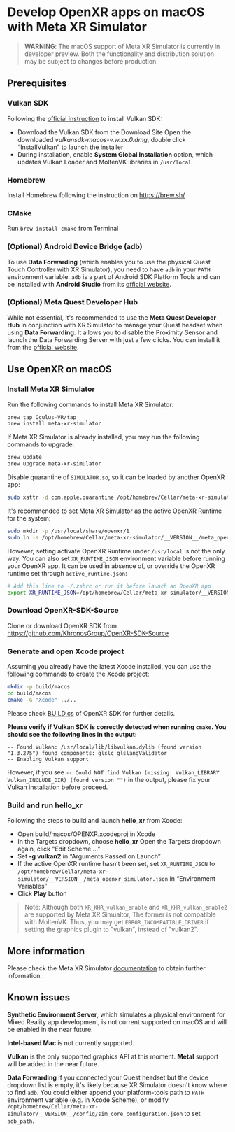# Develop OpenXR apps on macOS with Meta XR Simulator

> **WARNING**: The macOS support of Meta XR Simulator is currently in developer preview. Both the functionality and distribution solution may be subject to changes before production.

## Prerequisites

### Vulkan SDK 
Following the [official instruction](https://vulkan.lunarg.com/doc/sdk/latest/mac/getting_started.html) to install Vulkan SDK:
* Download the Vulkan SDK from the Download Site
Open the downloaded *vulkansdk-macos-v.w.xx.0.dmg*, double click “InstallVulkan” to launch the installer
* During installation, enable **System Global Installation** option, which updates Vulkan Loader and MoltenVK libraries in `/usr/local`

### Homebrew
Install Homebrew following the instruction on https://brew.sh/ 

### CMake
Run `brew install cmake` from Terminal

### (Optional) Android Device Bridge (adb)
To use **Data Forwarding** (which enables you to use the physical Quest Touch Controller with XR Simulator), you need to have `adb` in your `PATH` environment variable. `adb` is a part of Android SDK Platform Tools and can be installed with **Android Studio** from its [official website](https://developer.android.com/studio).

### (Optional) Meta Quest Developer Hub
While not essential, it's recommended to use the **Meta Quest Developer Hub** in conjunction with XR Simulator to manage your Quest headset when using **Data Forwarding**. It allows you to disable the Proximity Sensor and launch the Data Forwarding Server with just a few clicks. You can install it from the [official website](https://developer.oculus.com/meta-quest-developer-hub/).

## Use OpenXR on macOS

### Install Meta XR Simulator

Run the following commands to install Meta XR Simulator:

```bash
brew tap Oculus-VR/tap
brew install meta-xr-simulator
```

If Meta XR Simulator is already installed, you may run the following commands to upgrade:

```bash
brew update
brew upgrade meta-xr-simulator
```

Disable quarantine of `SIMULATOR.so`, so it can be loaded by another OpenXR app:

```bash
sudo xattr -d com.apple.quarantine /opt/homebrew/Cellar/meta-xr-simulator/__VERSION__/SIMULATOR.so
```

It's recommended to set Meta XR Simulator as the active OpenXR Runtime for the system:

```bash
sudo mkdir -p /usr/local/share/openxr/1
sudo ln -s /opt/homebrew/Cellar/meta-xr-simulator/__VERSION__/meta_openxr_simulator.json /usr/local/share/openxr/1/active_runtime.json
```

However, setting activate OpenXR Runtime under `/usr/local` is not the only way. You can also set `XR_RUNTIME_JSON` environment variable before running your OpenXR app. It can be used in absence of, or override the OpenXR runtime set through `active_runtime.json`:

```bash
# Add this line to ~/.zshrc or run it before launch an OpenXR app
export XR_RUNTIME_JSON=/opt/homebrew/Cellar/meta-xr-simulator/__VERSION__/meta_openxr_simulator.json
```

### Download OpenXR-SDK-Source

Clone or download OpenXR SDK from https://github.com/KhronosGroup/OpenXR-SDK-Source

### Generate and open Xcode project

Assuming you already have the latest Xcode installed, you can use the following commands to create the Xcode project:

```bash
mkdir -p build/macos
cd build/macos
cmake -G "Xcode" ../..
```

Please check [BUILD.cs](https://github.com/KhronosGroup/OpenXR-SDK-Source/blob/main/BUILDING.md) of OpenXR SDK for further details.

**Please verify if Vulkan SDK is correctly detected when running `cmake`. You should see the following lines in the output:**
```
-- Found Vulkan: /usr/local/lib/libvulkan.dylib (found version "1.3.275") found components: glslc glslangValidator
-- Enabling Vulkan support
```
However, if you see `-- Could NOT find Vulkan (missing: Vulkan_LIBRARY Vulkan_INCLUDE_DIR) (found version "")` in the output, please fix your Vulkan installation before proceed.

### Build and run hello_xr

Following the steps to build and launch **hello_xr** from Xcode:
* Open build/macos/OPENXR.xcodeproj in Xcode
* In the Targets dropdown, choose **hello_xr**
Open the Targets dropdown again, click "Edit Scheme …"
* Set **-g vulkan2** in “Arguments Passed on Launch”
* If the active OpenXR runtime hasn’t been set, set `XR_RUNTIME_JSON` to `/opt/homebrew/Cellar/meta-xr-simulator/__VERSION__/meta_openxr_simulator.json` in “Environment Variables”
* Click **Play** button
> Note: Although both `XR_KHR_vulkan_enable` and `XR_KHR_vulkan_enable2` are supported by Meta XR Simualtor, The former is not compatible with MoltenVK. Thus, you may get `ERROR_INCOMPATIBLE_DRIVER` if setting the graphics plugin to "vulkan", instead of "vulkan2".

## More information

Please check the Meta XR Simulator [documentation](https://developer.oculus.com/documentation/native/xrsim-intro/) to obtain further information.

## Known issues

**Synthetic Environment Server**, which simulates a physical environment for Mixed Reality app development, is not current supported on macOS and will be enabled in the near future.

**Intel-based Mac** is not currently supported.

**Vulkan** is the only supported graphics API at this moment. **Metal** support will be added in the near future.

**Data Forwarding** If you connected your Quest headset but the device dropdown list is empty, it's likely because XR Simulator doesn't know where to find `adb`. You could either append your platform-tools path to `PATH` environment variable (e.g. in Xcode Scheme), or modify `/opt/homebrew/Cellar/meta-xr-simulator/__VERSION__/config/sim_core_configuration.json` to set `adb_path`.